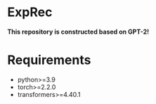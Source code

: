 # ExpRec

**This repository is constructed based on GPT-2!**

# Requirements

- python>=3.9
- torch>=2.2.0
- transformers>=4.40.1
